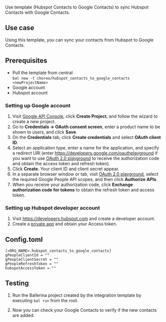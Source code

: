 Use template (Hubspot Contacts to Google Contacts) to sync Hubspot Contacts with Google Contacts.

## Use case
Using this template, you can sync your contacts from Hubspot to Google Contacts.

## Prerequisites
* Pull the template from central  
`bal new -t choreo/hubspot_contacts_to_google_contacts <newProjectName>`
* Google account
* Hubspot account

### Setting up Google account
1. Visit [Google API Console](https://console.developers.google.com), click **Create Project**, and follow the wizard to create a new project.
2. Go to **Credentials -> OAuth consent screen**, enter a product name to be shown to users, and click **Save**.
3. On the **Credentials** tab, click **Create credentials** and select **OAuth client ID**. 
4. Select an application type, enter a name for the application, and specify a redirect URI (enter https://developers.google.com/oauthplayground if you want to use 
[OAuth 2.0 playground](https://developers.google.com/oauthplayground) to receive the authorization code and obtain the 
access token and refresh token). 
5. Click **Create**. Your client ID and client secret appear. 
6. In a separate browser window or tab, visit [OAuth 2.0 playground](https://developers.google.com/oauthplayground), select the required Google People API scopes, and then click **Authorize APIs**.
7. When you receive your authorization code, click **Exchange authorization code for tokens** to obtain the refresh token and access token.

### Setting up Hubspot developer account
1. Visit https://developers.hubspot.com and create a developer account.
2. Create a [private app](https://developers.hubspot.com/docs/api/private-apps) and obtain your Access token.

## Config.toml 
```
[<ORG_NAME>.hubspot_contacts_to_google_contacts]
gPeopleClientId = ""
gPeopleClientSecret = ""
gPeopleRefreshToken = ""
hubspotAccessToken = ""
```

## Testing
1. Run the Ballerina project created by the integration template by executing `bal run` from the root. 

2. Now you can check your Google Contacts to verify if the new contacts are added.
